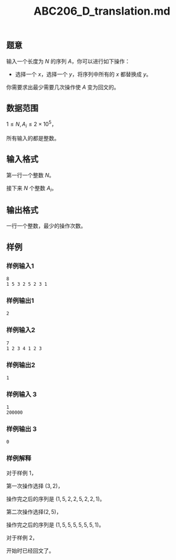 ﻿---
title: "ABC206_D_translation.md"
tags: []
author: ""
created: ""
---

## 题意

输入一个长度为 $N$ 的序列 $A$，你可以进行如下操作：       

- 选择一个 $x$，选择一个 $y$，将序列中所有的 $x$ 都替换成 $y$。

你需要求出最少需要几次操作使 $A$ 变为回文的。

## 数据范围

$1\le N,A_i\le 2\times 10^5$，

所有输入的都是整数。

## 输入格式

第一行一个整数 $N$。      

接下来 $N$ 个整数 $A_i$。

## 输出格式

一行一个整数，最少的操作次数。 

## 样例

### 样例输入1

```
8
1 5 3 2 5 2 3 1
```



### 样例输出1

```
2
```



### 样例输入2

```
7
1 2 3 4 1 2 3
```



### 样例输出2

```
1
```

### 样例输入 3

```
1
200000
```



### 样例输出 3

```
0
```



### 样例解释

对于样例 1，

第一次操作选择 $(3,2)$，

操作完之后的序列是 $(1,5,2,2,5,2,2,1)$。

第二次操作选择$(2,5)$，

操作完之后的序列是 $(1,5,5,5,5,5,5,1)$。

对于样例 2，

开始时已经回文了。     

